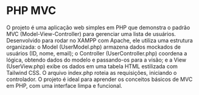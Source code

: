# PHP MVC 
O projeto é uma aplicação web simples em PHP que demonstra o padrão MVC (Model-View-Controller) para gerenciar uma lista de usuários. Desenvolvido para rodar no XAMPP com Apache, ele utiliza uma estrutura organizada: o Model (UserModel.php) armazena dados mockados de usuários (ID, nome, email); o Controller (UserController.php) coordena a lógica, obtendo dados do modelo e passando-os para a visão; e a View (UserView.php) exibe os dados em uma tabela HTML estilizada com Tailwind CSS. O arquivo index.php roteia as requisições, iniciando o controlador. O projeto é ideal para aprender os conceitos básicos de MVC em PHP, com uma interface limpa e funcional.
